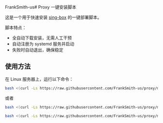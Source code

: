 FrankSmith-us# Proxy 一键安装脚本

这是一个用于快速安装 [sing-box](https://github.com/SagerNet/sing-box) 的一键部署脚本。

脚本特点：
- 全自动下载安装，无需人工干预
- 自动注册为 systemd 服务并启动
- 失败时自动退出，确保稳定

## 使用方法

在 Linux 服务器上，运行以下命令：

```bash
bash <(curl -Ls https://raw.githubusercontent.com/FrankSmith-us/proxy/main/install.sh)
```

或者

```bash
bash <(curl -Ls https://raw.githubusercontent.com/FrankSmith-us/proxy/main/proxy_install.sh)
```
```bash
bash <(curl -Ls https://raw.githubusercontent.com/FrankSmith-us/proxy/main/proxy_uninstall.sh)
```
